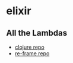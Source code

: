 # elixir

## All the Lambdas

- [clojure repo](https://github.com/joefrance/clojure)
- [re-frame repo](https://github.com/joefrance/re-frame)
